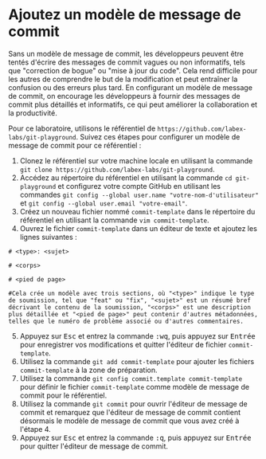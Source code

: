 # Ajoutez un modèle de message de commit

Sans un modèle de message de commit, les développeurs peuvent être tentés d'écrire des messages de commit vagues ou non informatifs, tels que "correction de bogue" ou "mise à jour du code". Cela rend difficile pour les autres de comprendre le but de la modification et peut entraîner la confusion ou des erreurs plus tard. En configurant un modèle de message de commit, on encourage les développeurs à fournir des messages de commit plus détaillés et informatifs, ce qui peut améliorer la collaboration et la productivité.

Pour ce laboratoire, utilisons le référentiel de `https://github.com/labex-labs/git-playground`. Suivez ces étapes pour configurer un modèle de message de commit pour ce référentiel :

1. Clonez le référentiel sur votre machine locale en utilisant la commande `git clone https://github.com/labex-labs/git-playground`.
2. Accédez au répertoire du référentiel en utilisant la commande `cd git-playground` et configurez votre compte GitHub en utilisant les commandes `git config --global user.name "votre-nom-d'utilisateur"` et `git config --global user.email "votre-email"`.
3. Créez un nouveau fichier nommé `commit-template` dans le répertoire du référentiel en utilisant la commande `vim commit-template`.
4. Ouvrez le fichier `commit-template` dans un éditeur de texte et ajoutez les lignes suivantes :

```shell
# <type>: <sujet>

# <corps>

# <pied de page>

#Cela crée un modèle avec trois sections, où "<type>" indique le type de soumission, tel que "feat" ou "fix", "<sujet>" est un résumé bref décrivant le contenu de la soumission, "<corps>" est une description plus détaillée et "<pied de page>" peut contenir d'autres métadonnées, telles que le numéro de problème associé ou d'autres commentaires.
```

5. Appuyez sur <kbd>Esc</kbd> et entrez la commande <kbd>:wq</kbd>, puis appuyez sur <kbd>Entrée</kbd> pour enregistrer vos modifications et quitter l'éditeur de fichier `commit-template`.
6. Utilisez la commande `git add commit-template` pour ajouter les fichiers `commit-template` à la zone de préparation.
7. Utilisez la commande `git config commit.template commit-template` pour définir le fichier `commit-template` comme modèle de message de commit pour le référentiel.
8. Utilisez la commande `git commit` pour ouvrir l'éditeur de message de commit et remarquez que l'éditeur de message de commit contient désormais le modèle de message de commit que vous avez créé à l'étape 4.
9. Appuyez sur <kbd>Esc</kbd> et entrez la commande <kbd>:q</kbd>, puis appuyez sur <kbd>Entrée</kbd> pour quitter l'éditeur de message de commit.
